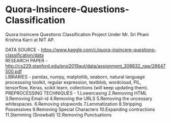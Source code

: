 # Quora-Insincere-Questions-Classification
Quora Insincere Questions Classification Project Under Mr. Sri Phani Krishna Karri at NIT AP.

DATA SOURCE - https://www.kaggle.com/c/quora-insincere-questions-classification/data <br />
RESEARCH PAPER - http://cs229.stanford.edu/proj2019aut/data/assignment_308832_raw/26647500.pdf <br />
LIBRARIES - pandas, numpy, matplotlib, seaborn, natural language processsing toolkit, regular expression, textblob, wordcloud, PIL, tensorflow, Keras, scikit learn, collections (will keep updating them).<br />
PREPROCESSING TECHNIQUES -
1.Lowercasing
2.Removing HTML
3.Removing Email-id
4.Removing the URLS
5.Removing the uncessary whitespaces.
6.Removing stopwords
7.Lemmatization
8.Stripping Possessives
9.Removing Special Characters
10.Expanding contractions
11.Stemming (Snowball)
12.Removing Punctuations
          
